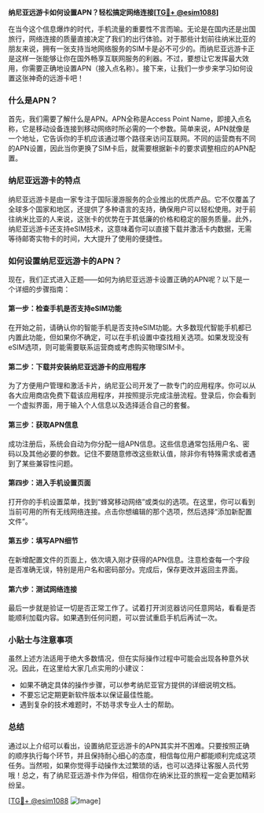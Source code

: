 **纳尼亚远游卡如何设置APN？轻松搞定网络连接[[TG💪+ @esim1088](https://t.me/s/esim1088)]**

在当今这个信息爆炸的时代，手机流量的重要性不言而喻。无论是在国内还是出国旅行，网络连接的质量直接决定了我们的出行体验。对于那些计划前往纳米比亚的朋友来说，拥有一张支持当地网络服务的SIM卡是必不可少的。而纳尼亚远游卡正是这样一张能够让你在国外畅享互联网服务的利器。不过，要想让它发挥最大效用，你需要正确地设置APN（接入点名称）。接下来，让我们一步步来学习如何设置这张神奇的远游卡吧！

### 什么是APN？

首先，我们需要了解什么是APN。APN全称是Access Point Name，即接入点名称，它是移动设备连接到移动网络时所必需的一个参数。简单来说，APN就像是一个地址，它告诉你的手机应该通过哪个路径来访问互联网。不同的运营商有不同的APN设置，因此当你更换了SIM卡后，就需要根据新卡的要求调整相应的APN配置。

### 纳尼亚远游卡的特点

纳尼亚远游卡是由一家专注于国际漫游服务的企业推出的优质产品。它不仅覆盖了全球多个国家和地区，还提供了多种语言的支持，确保用户可以轻松使用。对于前往纳米比亚的人来说，这张卡的优势在于其低廉的价格和稳定的服务质量。此外，纳尼亚远游卡还支持eSIM技术，这意味着你可以直接下载并激活卡内数据，无需等待邮寄实物卡的时间，大大提升了使用的便捷性。

### 如何设置纳尼亚远游卡的APN？

现在，我们正式进入正题——如何为纳尼亚远游卡设置正确的APN呢？以下是一个详细的步骤指南：

#### 第一步：检查手机是否支持eSIM功能
在开始之前，请确认你的智能手机是否支持eSIM功能。大多数现代智能手机都已内置此功能，但如果你不确定，可以在手机设置中查找相关选项。如果发现没有eSIM选项，则可能需要联系运营商或考虑购买物理SIM卡。

#### 第二步：下载并安装纳尼亚远游卡的应用程序
为了方便用户管理和激活卡片，纳尼亚公司开发了一款专门的应用程序。你可以从各大应用商店免费下载该应用程序，并按照提示完成注册流程。登录后，你会看到一个虚拟界面，用于输入个人信息以及选择适合自己的套餐。

#### 第三步：获取APN信息
成功注册后，系统会自动为你分配一组APN信息。这些信息通常包括用户名、密码以及其他必要的参数。记住不要随意修改这些默认值，除非你有特殊需求或者遇到了某些兼容性问题。

#### 第四步：进入手机设置页面
打开你的手机设置菜单，找到“蜂窝移动网络”或类似的选项。在这里，你可以看到当前可用的所有无线网络连接。点击你想编辑的那个选项，然后选择“添加新配置文件”。

#### 第五步：填写APN细节
在新增配置文件的页面上，依次填入刚才获得的APN信息。注意检查每一个字段是否准确无误，特别是用户名和密码部分。完成后，保存更改并返回主界面。

#### 第六步：测试网络连接
最后一步就是验证一切是否正常工作了。试着打开浏览器访问任意网站，看看是否能顺利加载内容。如果遇到任何问题，可以尝试重启手机后再试一次。

### 小贴士与注意事项

虽然上述方法适用于绝大多数情况，但在实际操作过程中可能会出现各种意外状况。因此，在这里给大家几点实用的小建议：
- 如果不确定具体的操作步骤，可以参考纳尼亚官方提供的详细说明文档。
- 不要忘记定期更新软件版本以保证最佳性能。
- 遇到复杂的技术难题时，不妨寻求专业人士的帮助。

### 总结

通过以上介绍可以看出，设置纳尼亚远游卡的APN其实并不困难。只要按照正确的顺序执行每个环节，并且保持耐心细心的态度，相信每位用户都能顺利完成这项任务。当然啦，如果你觉得手动操作太过繁琐的话，也可以选择让客服人员代劳哦！总之，有了纳尼亚远游卡作为伴侣，相信你在纳米比亚的旅程一定会更加精彩纷呈。

[[TG💪+ @esim1088](https://t.me/s/esim1088) ![Image](https://i.postimg.cc/4NQfJmqS/Snipaste-2025-05-13-00-14-12.png)]